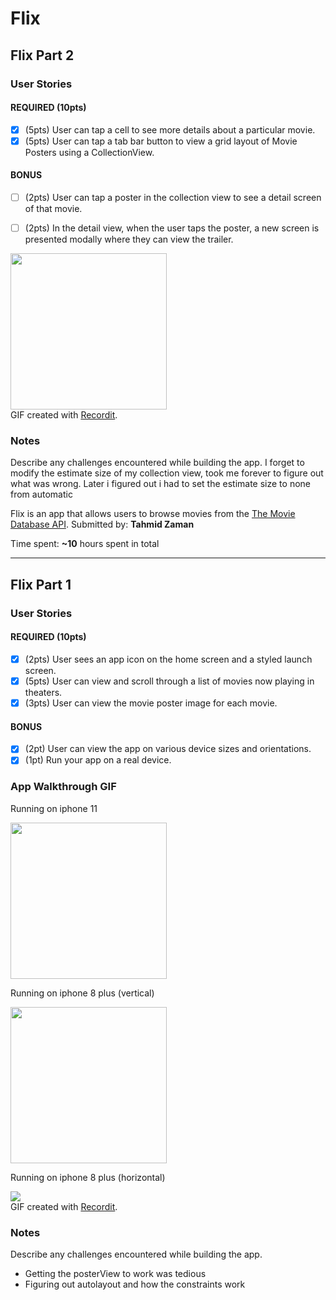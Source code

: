 # Flix



## Flix Part 2

### User Stories

#### REQUIRED (10pts)
- [x] (5pts) User can tap a cell to see more details about a particular movie.
- [x] (5pts) User can tap a tab bar button to view a grid layout of Movie Posters using a CollectionView.

#### BONUS
- [ ] (2pts) User can tap a poster in the collection view to see a detail screen of that movie.
- [ ] (2pts) In the detail view, when the user taps the poster, a new screen is presented modally where they can view the trailer.


<img src="http://g.recordit.co/R12hq8Osog.gif" width=250><br>
GIF created with [Recordit](https://recordit.co/).


### Notes
Describe any challenges encountered while building the app.
I forget to modify the estimate size of my collection view, took me forever to figure out what was wrong. Later i figured out i had to set the estimate size to none from automatic


Flix is an app that allows users to browse movies from the [The Movie Database API](http://docs.themoviedb.apiary.io/#).
Submitted by: **Tahmid Zaman**

Time spent: **~10** hours spent in total

---

## Flix Part 1

### User Stories


#### REQUIRED (10pts)
- [x] (2pts) User sees an app icon on the home screen and a styled launch screen.
- [x] (5pts) User can view and scroll through a list of movies now playing in theaters.
- [x] (3pts) User can view the movie poster image for each movie.

#### BONUS
- [x] (2pt) User can view the app on various device sizes and orientations.
- [x] (1pt) Run your app on a real device.

### App Walkthrough GIF
 Running on iphone 11
 
 
 
 <img src= 'https://recordit.co/jHLftmRJMW.gif' width=250><br>

 Running on iphone 8 plus (vertical)
 
 
 
 <img src= 'https://recordit.co/5IMEDlngXE.gif' width=250><br>
 
 Running on iphone 8 plus (horizontal)
 
 
 
 <img src= 'https://recordit.co/hWV30U3776.gif'><br> 
 GIF created with [Recordit](https://recordit.co/).
 
 
 
### Notes
Describe any challenges encountered while building the app.
- Getting the posterView to work was tedious
- Figuring out autolayout and how the constraints work
